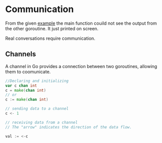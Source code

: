 # Communication
From the given [example](communication/examples/parent_and_child.go) the main function couild not see the output from the other goroutine. It just printed on screen.

Real conversations require communication.

## Channels

A channel in Go provides a connection between two goroutines, allowing them to coomunicate.

```go
//Declaring and initializing
var c chan int
c = make(chan int)
// or
c := make(chan int) 

// sending data to a channel
c <- 1

// receiving data from a channel
// The "arrow" indicates the direction of the data flow.

val := <-c
```

